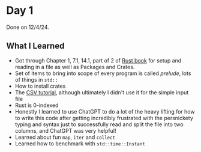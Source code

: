 # Day 1

Done on 12/4/24.

## What I Learned

 * Got through Chapter 1, 7.1, 14.1, part of 2 of [Rust book](https://doc.rust-lang.org/book/) for setup and reading in a file as well as Packages and Crates.
 * Set of items to bring into scope of every program is called *prelude*, lots of things in `std::`
 * How to install crates
 * The [CSV tutorial](https://docs.rs/csv/latest/csv/tutorial/index.html#delimiters-quotes-and-variable-length-records), although ultimately I didn't use it for the simple input file
 * Rust is 0-indexed
 * Honestly I learned to use ChatGPT to do a lot of the heavy lifting for how to write this code after getting incredibly frustrated with the persnickety typing and syntax just to successfully read and split the file into two columns, and ChatGPT was very helpful!
 * Learned about fun `map`, `iter` and `collect`
 * Learned how to benchmark with `std::time::Instant`
